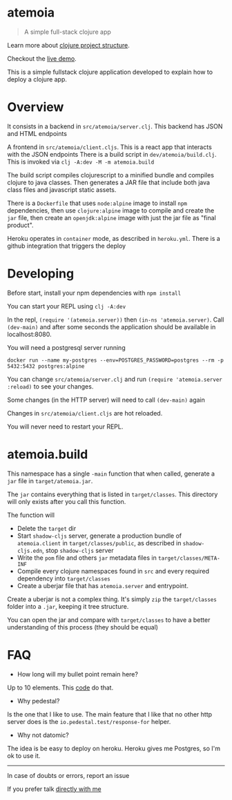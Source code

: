 # atemoia

> A simple full-stack clojure app

Learn more about [clojure project structure](https://souenzzo.com.br/creating-a-clojure-project.html).

Checkout the [live demo](https://atemoia.herokuapp.com/).

This is a simple fullstack clojure application developed to explain how to deploy a clojure app.

# Overview

It consists in a backend in `src/atemoia/server.clj`. This backend has JSON and HTML endpoints

A frontend in `src/atemoia/client.cljs`. This is a react app that interacts with the JSON endpoints There is a build
script in `dev/atemoia/build.clj`. This is invoked via `clj -A:dev -M -m atemoia.build`

The build script compiles clojurescript to a minified bundle and compiles clojure to java classes. Then generates a JAR
file that include both java class files and javascript static assets.

There is a `Dockerfile` that uses `node:alpine` image to install `npm` dependencies, then use `clojure:alpine` image to
compile and create the `jar` file, then create an `openjdk:alpine` image with just the jar file as "final product".

Heroku operates in `container` mode, as described in `heroku.yml`. There is a github integration that triggers the
deploy

# Developing

Before start, install your npm dependencies with `npm install`

You can start your REPL using `clj -A:dev`

In the repl, `(require '(atemoia.server))` then `(in-ns 'atemoia.server)`. Call `(dev-main)` and after some seconds the
application should be available in localhost:8080.

You will need a postgresql server running

```shell
docker run --name my-postgres --env=POSTGRES_PASSWORD=postgres --rm -p 5432:5432 postgres:alpine
```

You can change `src/atemoia/server.clj` and run `(require 'atemoia.server :reload)` to see your changes.

Some changes (in the HTTP server) will need to call `(dev-main)` again

Changes in `src/atemoia/client.cljs` are hot reloaded.

You will never need to restart your REPL.

# atemoia.build

This namespace has a single `-main` function that when called, generate a `jar` file in `target/atemoia.jar`.

The `jar` contains everything that is listed in `target/classes`. This directory will only exists after you call this
function.

The function will

- Delete the `target` dir
- Start `shadow-cljs` server, generate a production bundle of `atemoia.client` in `target/classes/public`, as described
  in `shadow-cljs.edn`, stop `shadow-cljs` server
- Write the `pom` file and others `jar` metadata files in `target/classes/META-INF`
- Compile every clojure namespaces found in `src` and every required dependency into `target/classes`
- Create a uberjar file that has `atemoia.server` and entrypoint.

Create a uberjar is not a complex thing. It's simply `zip` the `target/classes` folder into a `.jar`, keeping it tree structure.

You can open the jar and compare with `target/classes` to have a better understanding of this process (they should be equal)


# FAQ

- How long will my bullet point remain here?

Up to 10 elements. This [code](https://github.com/souenzzo/atemoia/blob/master/src/atemoia/server.clj#L72) do that.

- Why pedestal?

Is the one that I like to use. The main feature that I like that no other http server does is the `io.pedestal.test/response-for` helper.

- Why not datomic?

The idea is be easy to deploy on heroku. Heroku gives me Postgres, so I'm ok to use it.


---      

In case of doubts or errors, report an issue

If you prefer talk [directly with me](https://t.me/souenzzo)
